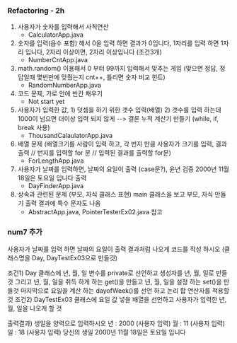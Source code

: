 ### Refactoring - 2h

1. 사용자가 숫자를 입력해서 사칙연산
	- CalculatorApp.java
2. 숫자를 입력(음수 포함) 해서 0을 입력 하면 결과가 0입니다, 1자리를 입력 하면 1자리 입니다, 2자리 이상이면, 2자리 이상입니다 (조건3개)
	- NumberCntApp.java
3. math.random() 이용해서 0 부터 99까지 입력해서 맞추는 게임 (맞으면 정답, 정답일때 몇번만에 맞췄는지 cnt++, 틀리면 숫자 비교 힌트)
	- RandomNumberApp.java
4. 코드 문제, 가로 안에 빈칸 채우기
	- Not start yet
5. 사용자가 입력한 값, 1) 덧셈을 하기 위한 갯수 입력(배열) 2) 갯수를 입력 하는데 1000이 넘으면 더이상 입력 되지 않게 --> 결론 누적 계산기 만들기 (while, if, break 사용)
	- ThousandCalaulatorApp.java
6. 배열 문제 (배열크기를 사람이 입력 하고, 각 번지 만큼 사용자가 크기를 입력, 결과 출력 // 번지를 입력할 for 문  // 입력된 결과를 출력할 for문)
	- ForLengthApp.java
7. 사용자가 날짜를 입력하면, 날짜의 요일이 출력 (case문?), 윤년 검증 2000년 11월 18일은 토요일 입니다 출력
	- DayFinderApp.java
8. 상속과 관련된 문제 (부모, 자식 클래스 표현) main 클래스을 보고 부모, 자식 만들기 출력 결과에 특수 문자도 나옴
	- AbstractApp.java, PointerTesterEx02.java 참고
	
### num7 추가
사용자가 날짜를 입력 하면 날짜의 요일이 출력 결과처럼 나오게 코드를 작성 하시오
(클래스명을 Day, DayTestEx03으로 만들것)

조건1) Day 클래스에 년, 월, 일 변수를 private로 선언하고 생성자를 년, 월, 일로 만들것
그리고 년, 월, 일을 취득 하게 하는 get()을 만들고 년, 월, 일을 설정 하는 set()을 만들것
마지막으로 요일을 계산 하는 dayofWeek()를 선언 하고 논리 합 연산자를 적용할것
조건2) DayTestEx03 클래스에 요일 값 넣을 배열을 선언하고 사용자가 입력한 년, 월, 일을 나오게 할 것

출력결과)
생일을 양력으로 입력하시오
년 : 2000 (사용자 입력)
월 : 11 (사용자 입력)
일 : 18 (사용자 입력)
당신의 생일 2000년 11월 18일은 토요일 입니다